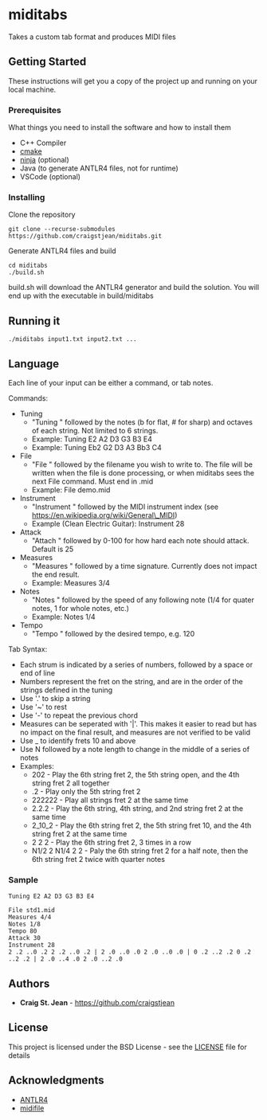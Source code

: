 # miditabs

Takes a custom tab format and produces MIDI files

## Getting Started

These instructions will get you a copy of the project up and running on your local machine.

### Prerequisites

What things you need to install the software and how to install them

* C++ Compiler
* [cmake](https://cmake.org)
* [ninja](https://ninja-build.org) (optional)
* Java (to generate ANTLR4 files, not for runtime)
* VSCode (optional)

### Installing

Clone the repository

```
git clone --recurse-submodules https://github.com/craigstjean/miditabs.git
```

Generate ANTLR4 files and build

```
cd miditabs
./build.sh
```

build.sh will download the ANTLR4 generator and build the solution. You will end up with the executable in build/miditabs

## Running it

```
./miditabs input1.txt input2.txt ...
```

## Language

Each line of your input can be either a command, or tab notes.

Commands:

* Tuning
    * "Tuning " followed by the notes (b for flat, # for sharp) and octaves of each string. Not limited to 6 strings.
    * Example: Tuning E2 A2 D3 G3 B3 E4
    * Example: Tuning Eb2 G2 D3 A3 Bb3 C4
* File
    * "File " followed by the filename you wish to write to. The file will be written when the file is done processing, or when miditabs sees the next File command. Must end in .mid
    * Example: File demo.mid
* Instrument
    * "Instrument " followed by the MIDI instrument index (see https://en.wikipedia.org/wiki/General\_MIDI)
    * Example (Clean Electric Guitar): Instrument 28
* Attack
    * "Attach " followed by 0-100 for how hard each note should attack. Default is 25
* Measures
    * "Measures " followed by a time signature. Currently does not impact the end result.
    * Example: Measures 3/4
* Notes
    * "Notes " followed by the speed of any following note (1/4 for quater notes, 1 for whole notes, etc.)
    * Example: Notes 1/4
* Tempo
    * "Tempo " followed by the desired tempo, e.g. 120

Tab Syntax:

* Each strum is indicated by a series of numbers, followed by a space or end of line
* Numbers represent the fret on the string, and are in the order of the strings defined in the tuning
* Use '.' to skip a string
* Use '~' to rest
* Use '-' to repeat the previous chord
* Measures can be seperated with '|'. This makes it easier to read but has no impact on the final result, and measures are not verified to be valid
* Use _ to identify frets 10 and above
* Use N followed by a note length to change in the middle of a series of notes
* Examples:
    * 202 - Play the 6th string fret 2, the 5th string open, and the 4th string fret 2 all together
    * .2 - Play only the 5th string fret 2
    * 222222 - Play all strings fret 2 at the same time
    * 2.2.2 - Play the 6th string, 4th string, and 2nd string fret 2 at the same time
    * 2\_10\_2 - Play the 6th string fret 2, the 5th string fret 10, and the 4th string fret 2 at the same time
    * 2 2 2 - Play the 6th string fret 2, 3 times in a row
    * N1/2 2 N1/4 2 2 - Paly the 6th string fret 2 for a half note, then the 6th string fret 2 twice with quarter notes

### Sample

```
Tuning E2 A2 D3 G3 B3 E4

File std1.mid
Measures 4/4
Notes 1/8
Tempo 80
Attack 30
Instrument 28
2 .2 ..0 .2 2 .2 ..0 .2 | 2 .0 ..0 .0 2 .0 ..0 .0 | 0 .2 ..2 .2 0 .2 ..2 .2 | 2 .0 ..4 .0 2 .0 ..2 .0
```

## Authors

* **Craig St. Jean** - https://github.com/craigstjean

## License

This project is licensed under the BSD License - see the [LICENSE](LICENSE) file for details

## Acknowledgments

* [ANTLR4](https://www.antlr.org)
* [midifile](https://github.com/craigsapp/midifile)

